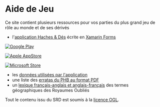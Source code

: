 # Aide de Jeu

Ce site contient plusieurs ressources pour vos parties du plus grand jeu de rôle au monde et de ses dérivés

* l'[application Haches & Dés](https://github.com/Nioux/AideDeJeu/tree/master/AideDeJeu) écrite en [Xamarin Forms](https://github.com/xamarin/Xamarin.Forms)

[![Google Play](https://github.com/Nioux/AideDeJeu/raw/master/AideDeJeu/AideDeJeu.Android/google-play-badge.png)](https://play.google.com/store/apps/details?id=com.nioux.aidedejeu)

[![Apple AppStore](https://github.com/Nioux/AideDeJeu/raw/master/AideDeJeu/AideDeJeu.iOS/apple-appstore-badge.png)](https://itunes.apple.com/us/app/haches-d%C3%A9s/id1446575505?l=fr&ls=1&mt=8)

[![Microsoft Store](https://github.com/Nioux/AideDeJeu/raw/master/AideDeJeu/AideDeJeu.UWP/microsoft-store-badge.png)](https://www.microsoft.com/fr-fr/p/aide-de-jeu/9nvns0j25ct7)

* les [données utilisées par l'application](https://nioux.github.io/AideDeJeu/Data/)
* une liste des [erratas du PHB au format PDF](https://github.com/Nioux/AideDeJeu/blob/master/Docs/dd5_phb_erratas.pdf)
* un [lexique français-anglais et anglais-français](https://github.com/Nioux/AideDeJeu/blob/master/Docs/fr_ro_lexicon.pdf) des termes géographiques des Royaumes Oubliés

Tout le contenu issu du SRD est soumis à la [licence OGL](https://raw.githubusercontent.com/Nioux/AideDeJeu/master/AideDeJeu/AideDeJeu/OGL.txt).
